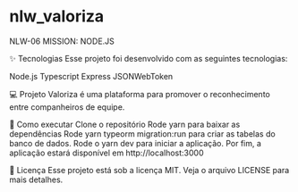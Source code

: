 # nlw_valoriza
NLW-06 MISSION: NODE.JS

✨ Tecnologias
Esse projeto foi desenvolvido com as seguintes tecnologias:

Node.js
Typescript
Express
JSONWebToken

💻 Projeto
Valoriza é uma plataforma para promover o reconhecimento entre companheiros de equipe.

🚀 Como executar
Clone o repositório
Rode yarn para baixar as dependências
Rode yarn typeorm migration:run para criar as tabelas do banco de dados.
Rode o yarn dev para iniciar a aplicação.
Por fim, a aplicação estará disponível em http://localhost:3000

📄 Licença
Esse projeto está sob a licença MIT. Veja o arquivo LICENSE para mais detalhes.
